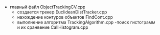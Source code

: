- главный файл ObjectTrackingCV.cpp
	- создается трекер EuclideanDistTracker.cpp
	- нахождение контуров объектов FindCont.cpp
	- выполнение алгоритма TrackingAlgorithm.cpp
		-поиск гистограмм и их сранвение CallHistogram.cpp